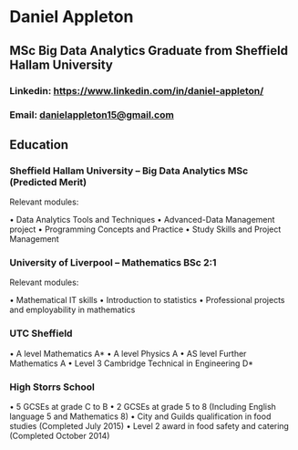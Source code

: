 # Daniel Appleton 

## MSc Big Data Analytics Graduate from Sheffield Hallam University

### Linkedin: https://www.linkedin.com/in/daniel-appleton/ 
### Email: danielappleton15@gmail.com

## Education
### Sheffield Hallam University – Big Data Analytics MSc (Predicted Merit) 

Relevant modules:

• Data Analytics Tools and Techniques
• Advanced-Data Management project
• Programming Concepts and Practice
• Study Skills and Project Management

### University of Liverpool – Mathematics BSc 2:1 

Relevant modules:

• Mathematical IT skills
• Introduction to statistics
• Professional projects and employability in mathematics

### UTC Sheffield

• A level Mathematics A*
• A level Physics A
• AS level Further Mathematics A
• Level 3 Cambridge Technical in Engineering D*

### High Storrs School

• 5 GCSEs at grade C to B
• 2 GCSEs at grade 5 to 8 (Including English language 5 and Mathematics 8)
• City and Guilds qualification in food studies (Completed July 2015)
• Level 2 award in food safety and catering (Completed October 2014)
